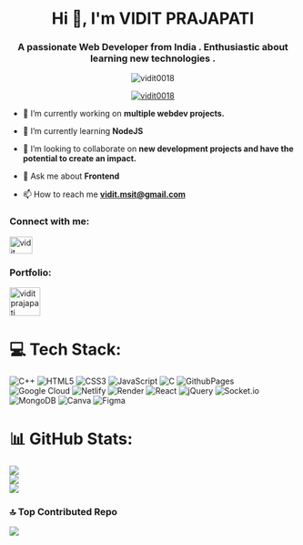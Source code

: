 <h1 align="center">Hi 👋, I'm VIDIT PRAJAPATI</h1>
<h3 align="center">A passionate Web Developer from India . Enthusiastic about learning new technologies .</h3>

<p align="center"> <img src="https://komarev.com/ghpvc/?username=vidit0018&label=Profile%20views&color=0e75b6&style=flat" alt="vidit0018" /> </p>

<p align="center"> <a href="https://github.com/ryo-ma/github-profile-trophy"><img src="https://miro.medium.com/v2/resize:fit:1360/0*7Q3yvSIv_t0ioJ-Z.gif" alt="vidit0018" /></a> </p>

- 🔭 I’m currently working on **multiple webdev projects.**

- 🌱 I’m currently learning **NodeJS**

- 👯 I’m looking to collaborate on **new development projects and have the potential to create an impact.**

- 💬 Ask me about **Frontend**

- 📫 How to reach me **vidit.msit@gmail.com**

<h3 align="left">Connect with me:</h3>
<p align="left">
<a href="https://www.linkedin.com/in/vidit-prajapati-35b760259/" target="blank"><img align="center" src="https://raw.githubusercontent.com/rahuldkjain/github-profile-readme-generator/master/src/images/icons/Social/linked-in-alt.svg" alt="vidit prajapati" height="30" width="40" /></a>
</p>
<h3 align="left">Portfolio:</h3>
<p align="left">
<a href="https://portfolio-vidit.netlify.app/" target="blank"><img align="center" src="https://cdn.iconscout.com/icon/premium/png-512-thumb/portfolio-5708571-4775536.png?f=webp&w=256" alt="vidit prajapati" height="50" width="54" /></a>
</p>


# 💻 Tech Stack:
![C++](https://img.shields.io/badge/c++-%2300599C.svg?style=for-the-badge&logo=c%2B%2B&logoColor=white) ![HTML5](https://img.shields.io/badge/html5-%23E34F26.svg?style=for-the-badge&logo=html5&logoColor=white) ![CSS3](https://img.shields.io/badge/css3-%231572B6.svg?style=for-the-badge&logo=css3&logoColor=white) ![JavaScript](https://img.shields.io/badge/javascript-%23323330.svg?style=for-the-badge&logo=javascript&logoColor=%23F7DF1E) ![C](https://img.shields.io/badge/c-%2300599C.svg?style=for-the-badge&logo=c&logoColor=white) ![GithubPages](https://img.shields.io/badge/github%20pages-121013?style=for-the-badge&logo=github&logoColor=white) ![Google Cloud](https://img.shields.io/badge/GoogleCloud-%234285F4.svg?style=for-the-badge&logo=google-cloud&logoColor=white) ![Netlify](https://img.shields.io/badge/netlify-%23000000.svg?style=for-the-badge&logo=netlify&logoColor=#00C7B7) ![Render](https://img.shields.io/badge/Render-%46E3B7.svg?style=for-the-badge&logo=render&logoColor=white) ![React](https://img.shields.io/badge/react-%2320232a.svg?style=for-the-badge&logo=react&logoColor=%2361DAFB) ![jQuery](https://img.shields.io/badge/jquery-%230769AD.svg?style=for-the-badge&logo=jquery&logoColor=white) ![Socket.io](https://img.shields.io/badge/Socket.io-black?style=for-the-badge&logo=socket.io&badgeColor=010101) ![MongoDB](https://img.shields.io/badge/MongoDB-%234ea94b.svg?style=for-the-badge&logo=mongodb&logoColor=white) ![Canva](https://img.shields.io/badge/Canva-%2300C4CC.svg?style=for-the-badge&logo=Canva&logoColor=white) ![Figma](https://img.shields.io/badge/figma-%23F24E1E.svg?style=for-the-badge&logo=figma&logoColor=white)
# 📊 GitHub Stats:
![](https://github-readme-stats.vercel.app/api?username=vidit0018&theme=dark&hide_border=false&include_all_commits=false&count_private=false)<br/>
![](https://github-readme-streak-stats.herokuapp.com/?user=vidit0018&theme=dark&hide_border=false)<br/>
![](https://github-readme-stats.vercel.app/api/top-langs/?username=vidit0018&theme=dark&hide_border=false&include_all_commits=false&count_private=false&layout=compact)

### 🔝 Top Contributed Repo
![](https://github-contributor-stats.vercel.app/api?username=vidit0018&limit=5&theme=dark&combine_all_yearly_contributions=true)

<!-- Proudly created with GPRM ( https://gprm.itsvg.in ) -->

